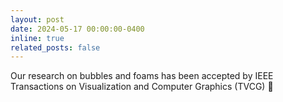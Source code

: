 ```yaml
---
layout: post
date: 2024-05-17 00:00:00-0400
inline: true
related_posts: false
---
```


Our research on bubbles and foams has been accepted by IEEE Transactions on Visualization and Computer Graphics (TVCG) :tada: